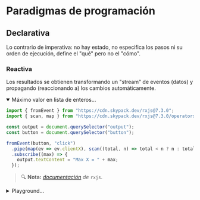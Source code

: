 # Paradigmas de programación
## Declarativa

Lo contrario de imperativa: no hay estado, no especifica los pasos ni su orden de ejecución, define el "qué" pero no el "cómo".

### Reactiva

Los resultados se obtienen transformando un "stream" de eventos (datos) y propagando (reaccionando a) los cambios automáticamente.

<details open><summary>Máximo valor en lista de enteros...</summary>

```js
import { fromEvent } from "https://cdn.skypack.dev/rxjs@7.3.0";
import { scan, map } from "https://cdn.skypack.dev/rxjs@7.3.0/operators";

const output = document.querySelector("output");
const button = document.querySelector("button");

fromEvent(button, "click")
  .pipe(map(ev => ev.clientX), scan((total, n) => total < n ? n : total))
  .subscribe((max) => {
    output.textContent = "Max X = " + max;
  });
```
> 🔍 **Nota:** _[documentación](https://rxjs.dev/guide/overview) de_ `rxjs`.
</details>

<details onclick='setTimeout(function(){__CPEmbed(".cp-later")},1)'><summary>Playground...</summary><br/>
<div class="cp-later" data-prefill data-height="400" data-theme-id="light" data-default-tab="js,result" 
data-editable="true" style="opacity:0">
<pre data-lang="html" >
&lt;button&gt;Click me in different places&lt;/button&gt;
&lt;output&gt;&lt;/output&gt;
</pre>
<pre data-lang="js">
import { fromEvent } from "https://cdn.skypack.dev/rxjs@7.3.0";
import { scan, map } from "https://cdn.skypack.dev/rxjs@7.3.0/operators";
const output = document.querySelector("output");
const button = document.querySelector("button");
fromEvent(button, "click")
  .pipe(map(ev =&gt; ev.clientX), scan((total, n) =&gt; total &lt; n ? n : total))
  .subscribe((max) =&gt; { output.textContent = "Max X = " + max; });
</pre>
</div>
<script async src="https://static.codepen.io/assets/embed/ei.js"></script>
</details>
